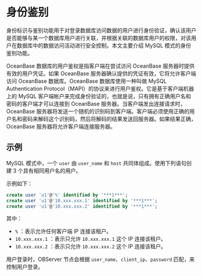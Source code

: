 # 身份鉴别

身份标识与鉴别功能用于对登录数据库访问数据的用户进行身份验证，确认该用户是否能够与某一个数据库用户进行关联，并根据关联的数据库用户的权限，对该用户在数据库中的数据访问活动进行安全控制。本文主要介绍 MySQL 模式的身份鉴别功能。

OceanBase 数据库的用户鉴权是指客户端在尝试访问 OceanBase 服务器时提供有效的用户凭证。如果 OceanBase 服务器确认提供的凭证有效，它将允许客户端访问 OceanBase 数据库。OceanBase 数据库使用一种叫做 MySQL Authentication Protocol（MAPI）的协议来进行用户鉴权。它是基于客户端机器上的 MySQL 客户端帐户来完成身份验证的，也就是说，只有拥有正确用户名和密码的客户端才可以连接到 OceanBase 服务器。当客户端发出连接请求时，OceanBase 服务器将发送一个随机的识别码到客户端。客户端必须使用正确的用户名和密码来解码这个识别码，然后将解码的结果发送回服务器。如果结果正确，OceanBase 服务器将允许客户端连接服务器。

## 示例

MySQL 模式中，一个 `user` 由 `user_name` 和 `host` 共同体组成。使用下列语句创建 3 个具有相同用户名的用户。

示例如下：

```sql
create user 'u1'@'%' identified by '***1***';
create user 'u1'@'10.xxx.xxx.1' identified by '***1***';
create user 'u1'@'10.xxx.xxx.2' identified by '***1***';
```

其中：

* `%` ：表示允许任何客户端 IP 连接该租户。
* `10.xxx.xxx.1` ：表示只允许 `10.xxx.xxx.1` 这个 IP 连接该租户。
* `10.xxx.xxx.2` ：表示只允许 `10.xxx.xxx.2` 这个 IP 连接该租户。

用户登录时，OBServer 节点会根据 `user_name`、`client_ip`、`password` 匹配，来控制用户登录。
